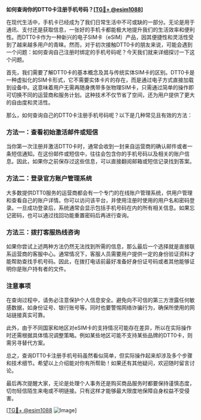 **如何查询你的DTT0卡注册手机号码？[[TG💪+ @esim1088](https://t.me/s/esim1088)]**

在现代生活中，手机卡已经成为了我们日常生活中不可或缺的一部分。无论是用于通讯、支付还是获取信息，一张好的手机卡都能极大地提升我们的生活效率和便利性。而DTT0卡作为一种新兴的电子SIM卡（eSIM）产品，因其便捷性和灵活性受到了越来越多用户的青睐。然而，对于初次接触DTT0卡的朋友来说，可能会遇到一个问题：如何查询自己注册时绑定的手机号码呢？今天我们就来详细探讨一下这个问题。

首先，我们需要了解DTT0卡的基本概念及其与传统实体SIM卡的区别。DTT0卡是一种虚拟化的SIM卡形式，它不需要实体卡片的存在，而是通过电子方式直接加载到设备中。这意味着用户无需再随身携带多张物理SIM卡，只需通过简单的操作即可切换不同的运营商和服务计划。这种技术不仅节省了空间，还为用户提供了更大的自由度和灵活性。

那么，如何查询自己的DTT0卡注册手机号码呢？以下是几种常见且有效的方法：

### 方法一：查看初始激活邮件或短信

当你第一次注册并激活DTT0卡时，通常会收到一封来自运营商的确认邮件或者一条短信通知。在这份邮件或短信中，往往会包含你的手机号码以及相关的账户信息。因此，如果你之前保存过这些信息，可以直接翻阅邮箱或短信记录找到答案。

### 方法二：登录官方账户管理系统

大多数提供DTT0服务的运营商都会有一个专门的在线账户管理系统，供用户管理和查看自己的账户详情。你可以访问该平台，并使用注册时使用的用户名和密码登录。一旦成功登录后，系统通常会显示包括手机号码在内的所有相关信息。如果忘记密码，也可以通过找回功能重置密码后再进行查询。

### 方法三：拨打客服热线咨询

如果你尝试上述两种方法仍然无法找到所需的信息，那么最后一个选择就是直接联系运营商的客服中心。通常情况下，客服人员需要用户提供一定的身份验证资料才能帮助查找手机号码。因此，在拨打电话前最好准备好身份证号码或者其他能够证明你是账户持有者的文件。

### 注意事项

在查询过程中，请务必注意保护个人信息安全。避免向不可信的第三方泄露任何敏感数据，如身份证号、银行账号等。同时也要警惕网络诈骗行为，确保所使用的网站链接真实可靠。

此外，由于不同国家和地区对eSIM卡的支持情况可能存在差异，所以在实际操作时还需根据具体情况调整策略。例如某些地区可能不支持某些品牌的DTT0卡，则需另寻替代方案。

总之，查询DTT0卡注册手机号码虽然看似简单，但实际操作起来却涉及多个步骤和技术细节。希望以上介绍能对你有所帮助！如果还有其他疑问，欢迎随时留言讨论。

最后再次提醒大家，无论是处理个人事务还是购买商品服务时都要保持谨慎态度，切勿轻信陌生来电或不明链接。只有这样才能够最大限度地保障自身权益不受侵害。

[[TG💪+ @esim1088](https://t.me/s/esim1088) ![Image](https://i.postimg.cc/4NQfJmqS/Snipaste-2025-05-13-00-14-12.png)]